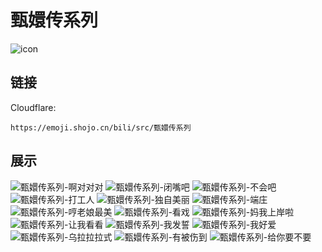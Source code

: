 # 甄嬛传系列
![icon](https://emoji.shojo.cn/bili/src/甄嬛传系列/icon.png)
## 链接
Cloudflare:
```
https://emoji.shojo.cn/bili/src/甄嬛传系列
```
## 展示
![甄嬛传系列-啊对对对](https://emoji.shojo.cn/bili/src/甄嬛传系列/甄嬛传系列-啊对对对.png)
![甄嬛传系列-闭嘴吧](https://emoji.shojo.cn/bili/src/甄嬛传系列/甄嬛传系列-闭嘴吧.png)
![甄嬛传系列-不会吧](https://emoji.shojo.cn/bili/src/甄嬛传系列/甄嬛传系列-不会吧.png)
![甄嬛传系列-打工人](https://emoji.shojo.cn/bili/src/甄嬛传系列/甄嬛传系列-打工人.png)
![甄嬛传系列-独自美丽](https://emoji.shojo.cn/bili/src/甄嬛传系列/甄嬛传系列-独自美丽.png)
![甄嬛传系列-端庄](https://emoji.shojo.cn/bili/src/甄嬛传系列/甄嬛传系列-端庄.png)
![甄嬛传系列-哼老娘最美](https://emoji.shojo.cn/bili/src/甄嬛传系列/甄嬛传系列-哼老娘最美.png)
![甄嬛传系列-看戏](https://emoji.shojo.cn/bili/src/甄嬛传系列/甄嬛传系列-看戏.png)
![甄嬛传系列-妈我上岸啦](https://emoji.shojo.cn/bili/src/甄嬛传系列/甄嬛传系列-妈我上岸啦.png)
![甄嬛传系列-让我看看](https://emoji.shojo.cn/bili/src/甄嬛传系列/甄嬛传系列-让我看看.png)
![甄嬛传系列-我发誓](https://emoji.shojo.cn/bili/src/甄嬛传系列/甄嬛传系列-我发誓.png)
![甄嬛传系列-我好爱](https://emoji.shojo.cn/bili/src/甄嬛传系列/甄嬛传系列-我好爱.png)
![甄嬛传系列-乌拉拉拉式](https://emoji.shojo.cn/bili/src/甄嬛传系列/甄嬛传系列-乌拉拉拉式.png)
![甄嬛传系列-有被伤到](https://emoji.shojo.cn/bili/src/甄嬛传系列/甄嬛传系列-有被伤到.png)
![甄嬛传系列-给你要不要](https://emoji.shojo.cn/bili/src/甄嬛传系列/甄嬛传系列-给你要不要.png)
